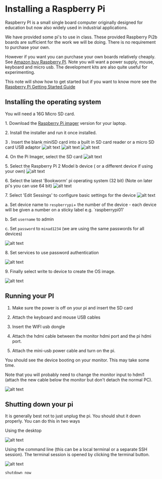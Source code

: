 # Installing a Raspberry Pi

Raspberry PI is a small single board computer originally designed for education but now also widely used in industrial applications. 

We have provided some pi's to use in class. 
These provided Raspberry Pi2b boards are sufficient for the work we will be doing.
There is no requirement to purchase your own.

However if you want you can  purchase your own boards relatively cheaply.
See [Amazon buy Raspberry PI](https://www.amazon.co.uk/Raspberry-Pi-Model-4GB/dp/B09TTNF8BT).
Note you will want a power supply, mouse, keyboard and micro usb.
The development kits are also quite useful for experimenting.

This note will show how to get started but if you want to know more see the [Raspberry Pi Getting Started Guide](https://www.raspberrypi.com/documentation/computers/getting-started.html)

## Installing the operating system

You will need a 16G Micro SD card.

1\. Download the [Raspberry Pi imager](https://www.raspberrypi.com/software/) version for your laptop.

2\. Install the installer and run it once installed.

3 . Insert the blank miniSD card into a built in SD card reader or a micro SD card USB adaptor
    ![alt text](../docs/images/sdcard1.jpg "Figure sdcard1.jpg")
    ![alt text](../docs/images/sdcard2.jpg "Figure sdcard2.jpg")
    ![alt text](../docs/images/sdcardReader.jpg "Figure sdcardReader.jpg")


4\. On the Pi Imager, select the SD card
    ![alt text](../docs/images/PIInstaller1.png "Figure PIInstaller1.png")
    
    
5\. Select the Raspberry Pi 2 Model b device ( or a different device if using your own)
    ![alt text](../docs/images/PIInstaller2.png "Figure PIInstaller2.png")
    
    
6\. Select the latest 'Bookworm' pi operating system (32 bit) (Note on later pi's you can use 64 bit)
    ![alt text](../docs/images/PIInstaller3.png "Figure PIInstaller3.png")
    
    
7\. Select 'Edit Sessings' to configure basic settings for the device
    ![alt text](../docs/images/PIInstaller4.png "Figure PIInstaller4.png")

   a\. Set device name to `respberrypi`+ the number of the device - each device will be given a number on a sticky label e.g. `raspberrypi01'
   
   b\. Set `username` to admin
   
   c\. Set `password` to `minad1234` (we are using the same passwords for all devices)
   
   ![alt text](../docs/images/PIInstaller5-custom1.png "Figure PIInstaller5-custom1.png")


8\. Set services to use password authentication
    
   ![alt text](../docs/images/PIInstaller5-custom2.png "Figure PIInstaller5-custom2.png")


9\. Finally select write to device to create the OS image.
    
   ![alt text](../docs/images/PIInstaller6.png "Figure PIInstaller6.png")

## Running your PI

1. Make sure the power is off on your pi and insert the SD card

1. Attach the keyboard and mouse USB cables

1. Insert the WIFI usb dongle

1. Attach the hdmi cable between the monitor hdmi port and the pi hdmi port.

1. Attach the mini-usb power cable and turn on the pi.

You should see the device booting on your monitor.
This may take some time.

Note that you will probably need to change the monitor input to hdmi1  (attach the new cable below the monitor but don't detach the normal PC).

   ![alt text](../docs/images/piOnDesk.jpg "Figure piOnDesk.jpg")
   
## Shutting down your pi

It is generally best not to just unplug the pi. 
You should shut it down properly.
You can do this in two ways

Using the desktop 

   ![alt text](../docs/images/shutdownPiScreen.png "Figure shutdownPiScreen.png")

Using the command line (this can be a local terminal or a separate SSH session).
The terminal session is opened by clicking the terminal button.

   ![alt text](../docs/images/shutdownPiTerminal.png "Figure shutdownPiTerminal.png")

```
shutdown now
```






